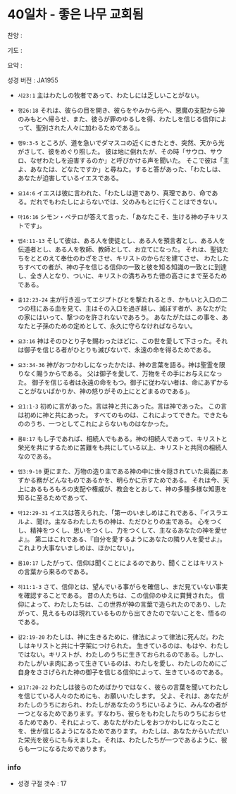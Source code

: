# 40일차 - 좋은 나무 교회됨

찬양 : 

기도 : 

요약 : 

성경 버전 : JA1955

- `시23:1` 主はわたしの牧者であって、わたしには乏しいことがない。

- `행26:18` それは、彼らの目を開き、彼らをやみから光へ、悪魔の支配から神のみもとへ帰らせ、また、彼らが罪のゆるしを得、わたしを信じる信仰によって、聖別された人々に加わるためである』。

- `행9:3-5` ところが、道を急いでダマスコの近くにきたとき、突然、天から光がさして、彼をめぐり照した。 彼は地に倒れたが、その時「サウロ、サウロ、なぜわたしを迫害するのか」と呼びかける声を聞いた。 そこで彼は「主よ、あなたは、どなたですか」と尋ねた。すると答があった、「わたしは、あなたが迫害しているイエスである。

- `요14:6` イエスは彼に言われた、「わたしは道であり、真理であり、命である。だれでもわたしによらないでは、父のみもとに行くことはできない。

- `마16:16` シモン・ペテロが答えて言った、「あなたこそ、生ける神の子キリストです」。

- `엡4:11-13` そして彼は、ある人を使徒とし、ある人を預言者とし、ある人を伝道者とし、ある人を牧師、教師として、お立てになった。 それは、聖徒たちをととのえて奉仕のわざをさせ、キリストのからだを建てさせ、 わたしたちすべての者が、神の子を信じる信仰の一致と彼を知る知識の一致とに到達し、全き人となり、ついに、キリストの満ちみちた徳の高さにまで至るためである。

- `출12:23-24` 主が行き巡ってエジプトびとを撃たれるとき、かもいと入口の二つの柱にある血を見て、主はその入口を過ぎ越し、滅ぼす者が、あなたがたの家にはいって、撃つのを許されないであろう。 あなたがたはこの事を、あなたと子孫のための定めとして、永久に守らなければならない。

- `요3:16` 神はそのひとり子を賜わったほどに、この世を愛して下さった。それは御子を信じる者がひとりも滅びないで、永遠の命を得るためである。

- `요3:34-36` 神がおつかわしになったかたは、神の言葉を語る。神は聖霊を限りなく賜うからである。 父は御子を愛して、万物をその手にお与えになった。 御子を信じる者は永遠の命をもつ。御子に従わない者は、命にあずかることがないばかりか、神の怒りがその上にとどまるのである」。

- `요1:1-3` 初めに言があった。言は神と共にあった。言は神であった。 この言は初めに神と共にあった。 すべてのものは、これによってできた。できたもののうち、一つとしてこれによらないものはなかった。

- `롬8:17` もし子であれば、相続人でもある。神の相続人であって、キリストと栄光を共にするために苦難をも共にしている以上、キリストと共同の相続人なのである。

- `엡3:9-10` 更にまた、万物の造り主である神の中に世々隠されていた奥義にあずかる務がどんなものであるかを、明らかに示すためである。 それは今、天上にあるもろもろの支配や権威が、教会をとおして、神の多種多様な知恵を知るに至るためであって、

- `막12:29-31` イエスは答えられた、「第一のいましめはこれである、『イスラエルよ、聞け。主なるわたしたちの神は、ただひとりの主である。 心をつくし、精神をつくし、思いをつくし、力をつくして、主なるあなたの神を愛せよ』。 第二はこれである、『自分を愛するようにあなたの隣り人を愛せよ』。これより大事ないましめは、ほかにない」。

- `롬10:17` したがって、信仰は聞くことによるのであり、聞くことはキリストの言葉から来るのである。

- `히11:1-3` さて、信仰とは、望んでいる事がらを確信し、まだ見ていない事実を確認することである。 昔の人たちは、この信仰のゆえに賞賛された。 信仰によって、わたしたちは、この世界が神の言葉で造られたのであり、したがって、見えるものは現れているものから出てきたのでないことを、悟るのである。

- `갈2:19-20` わたしは、神に生きるために、律法によって律法に死んだ。わたしはキリストと共に十字架につけられた。 生きているのは、もはや、わたしではない。キリストが、わたしのうちに生きておられるのである。しかし、わたしがいま肉にあって生きているのは、わたしを愛し、わたしのためにご自身をささげられた神の御子を信じる信仰によって、生きているのである。

- `요17:20-22` わたしは彼らのためばかりではなく、彼らの言葉を聞いてわたしを信じている人々のためにも、お願いいたします。 父よ、それは、あなたがわたしのうちにおられ、わたしがあなたのうちにいるように、みんなの者が一つとなるためであります。すなわち、彼らをもわたしたちのうちにおらせるためであり、それによって、あなたがわたしをおつかわしになったことを、世が信じるようになるためであります。 わたしは、あなたからいただいた栄光を彼らにも与えました。それは、わたしたちが一つであるように、彼らも一つになるためであります。

### info

- 성경 구절 갯수 : 17